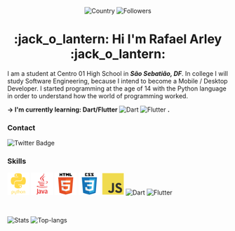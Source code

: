 <p align="center">
  <img src="https://img.shields.io/badge/COUNTRY-BRAZIL-blue?style=for-the-badge" alt="Country"></img>
  <img src="https://img.shields.io/github/followers/IIShadowGII?style=for-the-badge" alt="Followers"></img>
</p>

<h1 align="center">
  :jack_o_lantern: Hi I'm Rafael Arley :jack_o_lantern:
</h1>


I am a student at Centro 01 High School in **_São Sebatião, DF_**. In college I will study Software Engineering, because I intend to become a Mobile / Desktop Developer. I started programming at the age of 14 with the Python language in order to understand how the world of programming worked.

**→ I'm currently learning: Dart/Flutter**
<img src="https://img.icons8.com/color/2x/dart.png" alt="Dart" height="25px" width="25px"></img>
<img src="https://img.icons8.com/color/2x/flutter.png" alt="Flutter" height="25px" width="25px"></img>
**.**

<h3>Contact</h3>

![Twitter Badge](https://img.shields.io/twitter/url?color=blue&label=TWITTER&logo=twitter&style=for-the-badge&url=https://twitter.com/RafaelArley2)

<h3>Skills</h3>
<p>
<img src="https://raw.githubusercontent.com/devicons/devicon/master/icons/python/python-plain-wordmark.svg" alt="Python" height="50px" width="50px"></img>
<img src="https://raw.githubusercontent.com/devicons/devicon/master/icons/java/java-plain-wordmark.svg" alt="Java" height="50px" width="50px"></img>
<img src="https://raw.githubusercontent.com/devicons/devicon/master/icons/html5/html5-original-wordmark.svg" alt="HTML" height="50px" width="50px"></img>
<img src="https://raw.githubusercontent.com/devicons/devicon/master/icons/css3/css3-original-wordmark.svg" alt="CSS" height="50px" width="50px"></img>
<img src="https://raw.githubusercontent.com/devicons/devicon/master/icons/javascript/javascript-original.svg" alt="Javascript" height="50px" width="50px"></img>
<img src="https://img.icons8.com/color/2x/dart.png" alt="Dart" height="50px" width="50px"></img>
<img src="https://img.icons8.com/color/2x/flutter.png" alt="Flutter" height="50px" width="50px"></img>
</p>
<br>

<img src="https://github-readme-stats.vercel.app/api?username=IIShadowGII&&show_icons=true&title_color=ffffff&icon_color=ffa500&text_color=ff4700&bg_color=191919" align="center" alt="Stats"></img>
<img src="https://github-readme-stats.vercel.app/api/top-langs/?username=IIShadowGII&&show_icons=true&title_color=ffffff&icon_color=ffa500&text_color=ff4700&bg_color=191919" align="center" alt="Top-langs">
